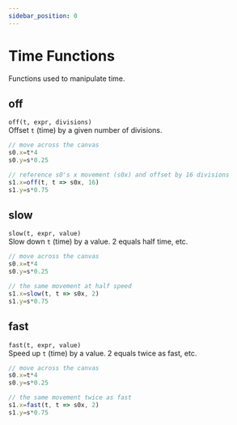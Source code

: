 ```yaml
---
sidebar_position: 0
---
```


# Time Functions
Functions used to manipulate time. 
## off
`off(t, expr, divisions)`  
Offset `t` (time) by a given number of divisions.
```js
// move across the canvas
s0.x=t*4
s0.y=s*0.25

// reference s0's x movement (s0x) and offset by 16 divisions
s1.x=off(t, t => s0x, 16)
s1.y=s*0.75
```
## slow
`slow(t, expr, value)`  
Slow down `t` (time) by a value. 2 equals half time, etc.
```js
// move across the canvas
s0.x=t*4
s0.y=s*0.25

// the same movement at half speed
s1.x=slow(t, t => s0x, 2)
s1.y=s*0.75
```
## fast
`fast(t, expr, value)`  
Speed up `t` (time) by a value. 2 equals twice as fast, etc.
```js
// move across the canvas
s0.x=t*4
s0.y=s*0.25

// the same movement twice as fast
s1.x=fast(t, t => s0x, 2)
s1.y=s*0.75
```